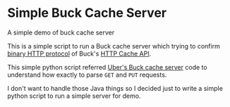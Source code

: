 # Simple Buck Cache Server
A simple demo of buck cache server

This is a simple script to run a Buck cache server which trying to confirm [binary HTTP protocol](https://buck.build/concept/http_cache_api.html#binary_http) of Buck's [HTTP Cache API](https://buck.build/concept/http_cache_api.html).

This simple python script referred [Uber's Buck cache server](https://github.com/uber/buck-http-cache) code to understand how exactly to parse `GET` and `PUT` requests. 

I don't want to handle those Java things so I decided just to write a simple python script to run a simple server for demo.
